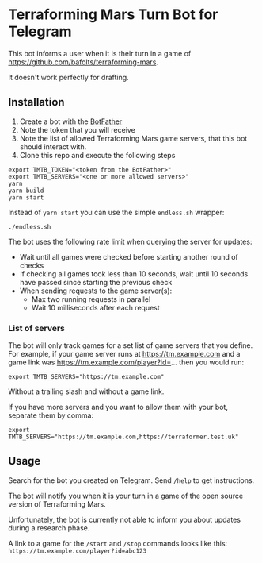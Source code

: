 # Terraforming Mars Turn Bot for Telegram

This bot informs a user when it is their turn in a game of https://github.com/bafolts/terraforming-mars.

It doesn't work perfectly for drafting.

## Installation

1. Create a bot with the [BotFather](https://core.telegram.org/bots#6-botfather)
2. Note the token that you will receive
3. Note the list of allowed Terraforming Mars game servers, that this bot should interact with.
4. Clone this repo and execute the following steps

```shell
export TMTB_TOKEN="<token from the BotFather>"
export TMTB_SERVERS="<one or more allowed servers>"
yarn
yarn build
yarn start
```

Instead of `yarn start` you can use the simple `endless.sh` wrapper:
```shell
./endless.sh
```

The bot uses the following rate limit when querying the server for updates:
* Wait until all games were checked before starting another round of checks
* If checking all games took less than 10 seconds, wait until 10 seconds have passed since starting the previous check
* When sending requests to the game server(s):
    * Max two running requests in parallel
    * Wait 10 milliseconds after each request

### List of servers
The bot will only track games for a set list of game servers that you define.
For example, if your game server runs at https://tm.example.com and a game link
was https://tm.example.com/player?id=... then you would run:

```shell
export TMTB_SERVERS="https://tm.example.com"
```

Without a trailing slash and without a game link.

If you have more servers and you want to allow them with your bot, separate them by comma:

```shell
export TMTB_SERVERS="https://tm.example.com,https://terraformer.test.uk"
```

## Usage

Search for the bot you created on Telegram. Send `/help` to get instructions.

The bot will notify you when it is your turn in a game of the open source version of Terraforming Mars.

Unfortunately, the bot is currently not able to inform you about updates during a research phase.

A link to a game for the `/start` and `/stop` commands looks like this: `https://tm.example.com/player?id=abc123`
